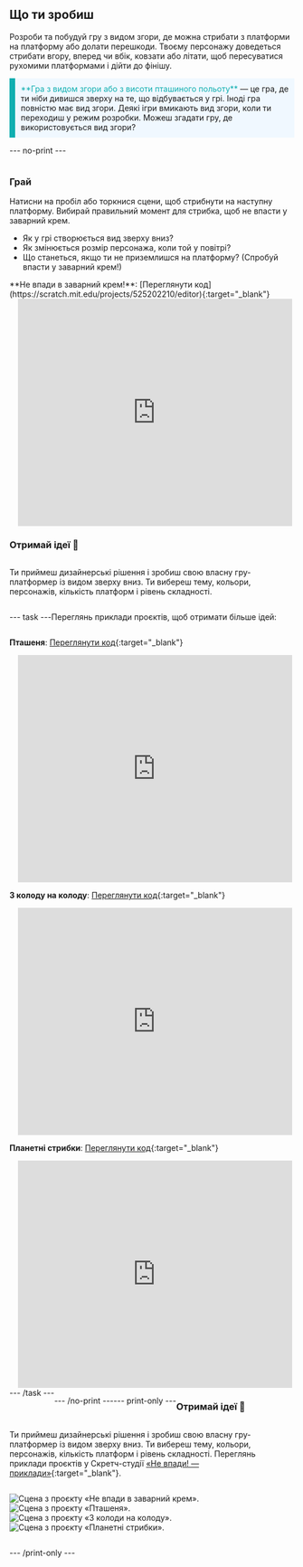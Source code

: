 ## Що ти зробиш

Розроби та побудуй гру з видом згори, де можна стрибати з платформи на платформу або долати перешкоди. Твоєму персонажу доведеться стрибати вгору, вперед чи вбік, ковзати або літати, щоб пересуватися рухомими платформами і дійти до фінішу.

<p style="border-left: solid; border-width:10px; border-color: #0faeb0; background-color: aliceblue; padding: 10px;">
<span style="color: #0faeb0">**Гра з видом згори або з висоти пташиного польоту**</span> — це гра, де ти ніби дивишся зверху на те, що відбувається у грі. Іноді гра повністю має вид згори. Деякі ігри вмикають вид згори, коли ти переходиш у режим розробки. Можеш згадати гру, де використовується вид згори? 
</p>

--- no-print ---

<div style="display: flex; flex-wrap: wrap">
<div style="flex-basis: 175px; flex-grow: 1">  

### Грай

Натисни на пробіл або торкнися сцени, щоб стрибнути на наступну платформу. Вибирай правильний момент для стрибка, щоб не впасти у заварний крем.

+ Як у грі створюється вид зверху вниз? 
+ Як змінюється розмір персонажа, коли той у повітрі? 
+ Що станеться, якщо ти не приземлишся на платформу? (Спробуй впасти у заварний крем!)

</div>

<div>
**Не впади в заварний крем!**: [Переглянути код](https://scratch.mit.edu/projects/525202210/editor){:target="_blank"}
<div class="scratch-preview" style="margin-left: 15px;">
  <iframe allowtransparency="true" width="485" height="402" src="https://scratch.mit.edu/projects/embed/525202210/?autostart=false" frameborder="0"></iframe>
</div>

</div>

### Отримай ідеї 💭

Ти приймеш дизайнерські рішення і зробиш свою власну гру-платформер із видом зверху вниз. Ти вибереш тему, кольори, персонажів, кількість платформ і рівень складності.

--- task ---

Переглянь приклади проєктів, щоб отримати більше ідей:

**Пташеня**: [Переглянути код](https://scratch.mit.edu/projects/525236983/editor){:target="_blank"}
<div class="scratch-preview" style="margin-left: 15px;">
  <iframe allowtransparency="true" width="485" height="402" src="https://scratch.mit.edu/projects/embed/525236983/?autostart=false" frameborder="0"></iframe>
</div>

**З колоду на колоду**: [Переглянути код](https://scratch.mit.edu/projects/525236345/editor){:target="_blank"}
<div class="scratch-preview" style="margin-left: 15px;">
  <iframe allowtransparency="true" width="485" height="402" src="https://scratch.mit.edu/projects/embed/525236345/?autostart=false" frameborder="0"></iframe>
</div>

**Планетні стрибки**: [Переглянути код](https://scratch.mit.edu/projects/525236603/editor){:target="_blank"}
<div class="scratch-preview" style="margin-left: 15px;">
  <iframe allowtransparency="true" width="485" height="402" src="https://scratch.mit.edu/projects/embed/525236603/?autostart=false" frameborder="0"></iframe>
</div>
--- /task ---

--- /no-print ---

--- print-only ---

### Отримай ідеї 💭

Ти приймеш дизайнерські рішення і зробиш свою власну гру-платформер із видом зверху вниз. Ти вибереш тему, кольори, персонажів, кількість платформ і рівень складності. Переглянь приклади проєктів у Скретч-студії [«Не впади! — приклади»](https://scratch.mit.edu/studios/29599110/){:target="_blank"}.

![Сцена з проєкту «Не впади в заварний крем».](images/custard.png) ![Сцена з проєкту «Пташеня».](images/bird.png) ![Сцена з проєкту «З колоди на колоду».](images/frog.png) ![Сцена з проєкту «Планетні стрибки».](images/space.png)

--- /print-only ---

 
